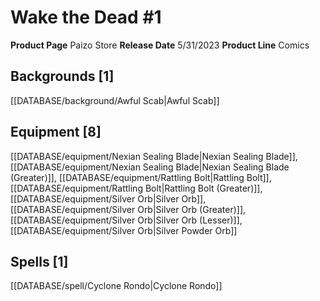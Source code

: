 ﻿---
id: '201'
name: Wake the Dead 1
rarity: Common
rus_type_level: null
source: null
trait: null
type: Source

---
# Wake the Dead #1

**Product Page** Paizo Store
**Release Date** 5/31/2023
**Product Line** Comics

## Backgrounds [1]

[[DATABASE/background/Awful Scab|Awful Scab]]

## Equipment [8]

[[DATABASE/equipment/Nexian Sealing Blade|Nexian Sealing Blade]], [[DATABASE/equipment/Nexian Sealing Blade|Nexian Sealing Blade (Greater)]], [[DATABASE/equipment/Rattling Bolt|Rattling Bolt]], [[DATABASE/equipment/Rattling Bolt|Rattling Bolt (Greater)]], [[DATABASE/equipment/Silver Orb|Silver Orb]], [[DATABASE/equipment/Silver Orb|Silver Orb (Greater)]], [[DATABASE/equipment/Silver Orb|Silver Orb (Lesser)]], [[DATABASE/equipment/Silver Orb|Silver Powder Orb]]

## Spells [1]

[[DATABASE/spell/Cyclone Rondo|Cyclone Rondo]]